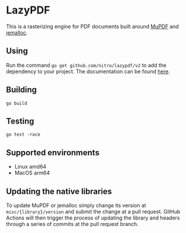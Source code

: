 # LazyPDF
This is a rasterizing engine for PDF documents built around [MuPDF][mupdf] and [jemalloc][jemalloc].

## Using
Run the command `go get github.com/nitro/lazypdf/v2` to add the dependency to your project. The documentation can be found [here](https://pkg.go.dev/github.com/nitro/lazypdf/v2).

## Building
```golang
go build
```

## Testing
```golang
go test -race
```

## Supported environments
- Linux amd64
- MacOS arm64

## Updating the native libraries
To update MuPDF or jemalloc simply change its version at `misc/{library}/version` and submit the change at a pull request. GitHub Actions will then trigger the process of updating the library and headers through a series of commits at the pull request branch.

[mupdf]: https://mupdf.com
[jemalloc]: https://github.com/jemalloc/jemalloc

